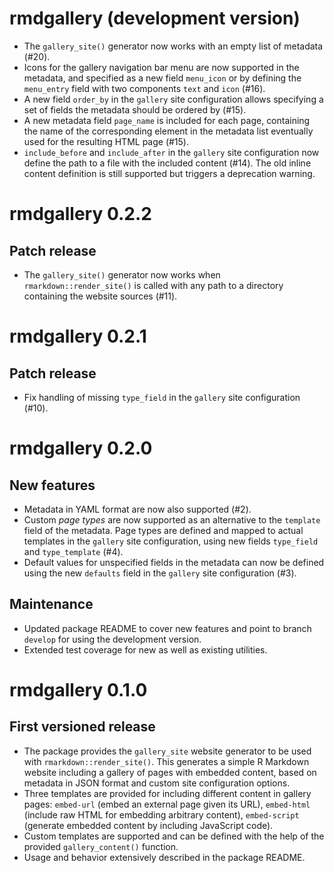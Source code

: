 # rmdgallery (development version)

- The `gallery_site()` generator now works with an empty list of metadata (#20).
- Icons for the gallery navigation bar menu are now supported in the metadata, and specified as a new field `menu_icon` or by defining the `menu_entry` field with two components `text` and `icon` (#16).
- A new field `order_by` in the `gallery` site configuration allows specifying a set of fields the metadata should be ordered by (#15).
- A new metadata field `page_name` is included for each page, containing the name of the corresponding element in the metadata list eventually used for the resulting HTML page (#15).
- `include_before` and `include_after` in the `gallery` site configuration now define the path to a file with the included content (#14). The old inline content definition is still supported but triggers a deprecation warning.

# rmdgallery 0.2.2

## Patch release

- The `gallery_site()` generator now works when `rmarkdown::render_site()` is called with any path to a directory containing the website sources (#11).

# rmdgallery 0.2.1

## Patch release

- Fix handling of missing `type_field` in the `gallery` site configuration (#10).

# rmdgallery 0.2.0

## New features

- Metadata in YAML format are now also supported (#2).
- Custom _page types_ are now supported as an alternative to the `template` field of the metadata. Page types are defined and mapped to actual templates in the `gallery` site configuration, using new fields `type_field` and `type_template` (#4).
- Default values for unspecified fields in the metadata can now be defined using the new `defaults` field in the `gallery` site configuration (#3).

## Maintenance

- Updated package README to cover new features and point to branch `develop` for using the development version.
- Extended test coverage for new as well as existing utilities.

# rmdgallery 0.1.0

## First versioned release

- The package provides the `gallery_site` website generator to be used with `rmarkdown::render_site()`. This generates a simple R Markdown website including a gallery of pages with embedded content, based on metadata in JSON format and custom site configuration options.
- Three templates are provided for including different content in gallery pages: `embed-url` (embed an external page given its URL), `embed-html` (include raw HTML for embedding arbitrary content), `embed-script` (generate embedded content by including JavaScript code).
- Custom templates are supported and can be defined with the help of the provided `gallery_content()` function.
- Usage and behavior extensively described in the package README.
